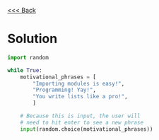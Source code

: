 [<<< Back](../10-motivate.md.md)

# Solution

```python
import random

while True:
    motivational_phrases = [
        "Importing modules is easy!",
        "Programming! Yay!",
        "You write lists like a pro!",
        ]

    # Because this is input, the user will
    # need to hit enter to see a new phrase
    input(random.choice(motivational_phrases))
```